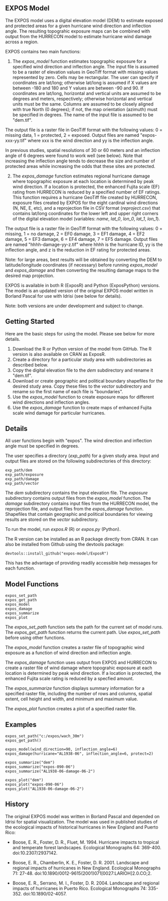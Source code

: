 ## EXPOS Model

The EXPOS model uses a digital elevation model (DEM) to estimate exposed and
protected areas for a given hurricane wind direction and inflection angle. 
The resulting topograhic exposure maps can be combined with output from the 
HURRECON model to estimate hurricane wind damage across a region.

EXPOS contains two main functions:

1. The <i>expos_model</i> function estimates topographic exposure for a specified
wind direction and inflection angle. The input file is assumed to be a raster of 
elevation values in GeoTiff format with missing values represented by zero. Cells 
may be rectangular. The user can specify if coordinates are lat/long; otherwise 
lat/long is assumed if X values are between -180 and 180 and Y values are between
-90 and 90. If coordinates are lat/long, horizontal and vertical units are assumed 
to be degrees and meters, respectively; otherwise horizontal and vertical units 
must be the same. Columns are assumed to be closely aligned with true North (0 
degrees); if not, the map orientation (azimuth) must be specified in degrees. 
The name of the input file is assumed to be "dem.tif".

The output file is a raster file in GeoTiff format with the following values: 
0 = missing data, 1 = protected, 2 = exposed. Output files are named 
"expos-xxx-yy.tif" where xxx is the wind direction and yy is the inflection angle.

In previous studies, spatial resolutions of 30 or 60 meters and an inflection angle of 
6 degrees were found to work well (see below). Note that increasing the inflection 
angle tends to decrease the size and number of protected areas while increasing 
the odds that these sites are protected.

2. The <i>expos_damage</i> function estimates regional hurricane damage where
topographic exposure at each location is determined by peak wind direction. If 
a location is protected, the enhanced Fujita scale (EF) rating from HURRECON 
is reduced by a specified number of EF ratings. This function requires a hurricane 
GeoTiff file created by HURRECON, exposure files created by EXPOS for the eight 
cardinal wind directions (N, NE, E, etc), and a reprojection file in CSV format 
(<i>reproject.csv</i>) that contains lat/long coordinates for the lower left and 
upper right corners of the digital elevation model (variables: <i>name</i>, 
<i>lat_0</i>, <i>lon_0</i>, <i>lat_1</i>, <i>lon_1</i>).

The output file is a raster file in GeoTiff format with the following values:
0 = missing, 1 = no damage, 2 = EF0 damage, 3 = EF1 damage, 4 = EF2 damage, 
5 = EF3 damage, 6 = EF4 damage, 7 = EF5 damage. Output files are named 
"hhhh-damage-yy-z.tif" where hhhh is the hurricane ID, yy is the inflection 
angle, and z is the reduction in EF rating for protected areas.

Note: for large areas, best results will be obtained by converting the DEM to
latitude/longitude coordinates (if necessary) before running <i>expos_model</i>
and <i>expos_damage</i> and then converting the resulting damage maps to the
desired map projection.

EXPOS is available in both R (ExposR) and Python (ExposPython) versions. 
The model is an updated version of the original EXPOS model written in Borland 
Pascal for use with Idrisi (see below for details).

Note: both versions are under development and subject to change.

## Getting Started

Here are the basic steps for using the model. Please see below for more details.

1. Download the R or Python version of the model from GitHub. The R version is also
available on CRAN as ExposR.
2. Create a directory for a particular study area with subdirectories as described 
below.
3. Copy the digital elevation file to the <i>dem</i> subdirectory and rename it 
"dem.tif".
4. Download or create geographic and political boundary shapefiles for the desired 
study area. Copy these files to the <i>vector</i> subdirectory and rename so the 
first name of each file is "boundaries".
5. Use the <i>expos_model</i> function to create exposure maps for different wind 
directions and inflection angles.
6. Use the <i>expos_damage</i> function to create maps of enhanced Fujita scale 
wind damage for particular hurricanes.

## Details

All user functions begin with "expos". The wind direction and inflection angle must
be specified in degrees.

The user specifies a directory (<i>exp_path</i>) for a given study area. Input and 
output files are stored on the following subdirectories of this directory:

```
exp_path/dem
exp_path/exposure
exp_path/damage
exp_path/vector
```

The <i>dem</i> subdirectory contains the input elevation file. The <i>exposure</i> 
subdirectory contains output files from the <i>expos_model</i> function. The 
<i>damage</i> subdirectory contains input files from the HURRECON model, the 
reprojection file, and output files from the <i>expos_damage</i> function. 
Shapefiles that contain geographic and political boundaries for viewing results
are stored on the <i>vector</i> subdirectory.

To run the model, run <i>expos.R</i> (R) or <i>expos.py</i> (Python). 

The R version can be installed as an R package directly from CRAN. It can also be
installed from Github using the devtools package:

```
devtools::install_github("expos-model/ExposR")
```

This has the advantage of providing readily accessible help messages for each 
function.

## Model Functions

```
expos_set_path
expos_get_path
expos_model
expos_damage
expos_summarize
expos_plot
```

The <i>expos_set_path</i> function sets the path for the current set of model runs. 
The <i>expos_get_path</i> function returns the current path. Use <i>expos_set_path</i> 
before using other functions.

The <i>expos_model</i> function creates a raster file of topographic wind exposure 
as a function of wind direction and inflection angle.

The <i>expos_damage</i> function uses output from EXPOS and HURRECON to create a 
raster file of wind damage where topograhic exposure at each location is determined 
by peak wind direction. If a location is protected, the enhanced Fujita scale 
rating is reduced by a specfied amount.

The <i>expos_summarize</i> function displays summary information for a specified 
raster file, including the number of rows and columns, spatial extent, cell height 
and width, and minimum and maximum value.

The <i>expos_plot</i> function creates a plot of a specified raster file.

## Examples

```
expos_set_path("c:/expos/wach_30m")
expos_get_path()

expos_model(wind_direction=90, inflection_angle=6)
expos_damage(hurricane="AL1938-06", inflection_angle=6, protect=2)

expos_summarize("dem")
expos_summarize("expos-090-06")
expos_summarize("AL1938-06-damage-06-2")

expos_plot("dem")
expos_plot("expos-090-06")
expos_plot("AL1938-06-damage-06-2")
```

## History

The original EXPOS model was written in Borland Pascal and depended on Idrisi 
for spatial visualization. The model was used in published studies of the ecological 
impacts of historical hurricanes in New England and Puerto Rico:

* Boose, E. R., Foster, D. R., Fluet, M. 1994. Hurricane impacts to tropical and 
temperate forest landscapes. Ecological Monographs 64: 369-400. doi:10.2307/2937142.

* Boose, E. R., Chamberlin, K. E., Foster, D. R. 2001. Landscape and regional impacts 
of hurricanes in New England. Ecological Monographs 71: 27-48.
doi:10.1890/0012-9615(2001)071[0027:LARIOH]2.0.CO;2.

* Boose, E. R., Serrano, M. I., Foster, D. R. 2004. Landscape and regional impacts of 
hurricanes in Puerto Rico. Ecological Monographs 74: 335-352. doi:10.1890/02-4057.

